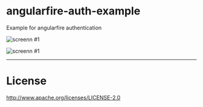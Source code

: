 angularfire-auth-example
=============
Example for angularfire authentication

![screenn #1](https://t1.daumcdn.net/thumb/R1280x0/?fname=http://t1.daumcdn.net/brunch/service/user/2qjj/image/sz7CpsJfFQU4u576sZj61ZhEi8Y.JPG)

![screenn #1](https://t1.daumcdn.net/thumb/R1280x0/?fname=http://t1.daumcdn.net/brunch/service/user/2qjj/image/Sl2SagbIsJ7xr9e1RCe8unUYi4I.JPG)

---------------------------------------

License
=============
http://www.apache.org/licenses/LICENSE-2.0
